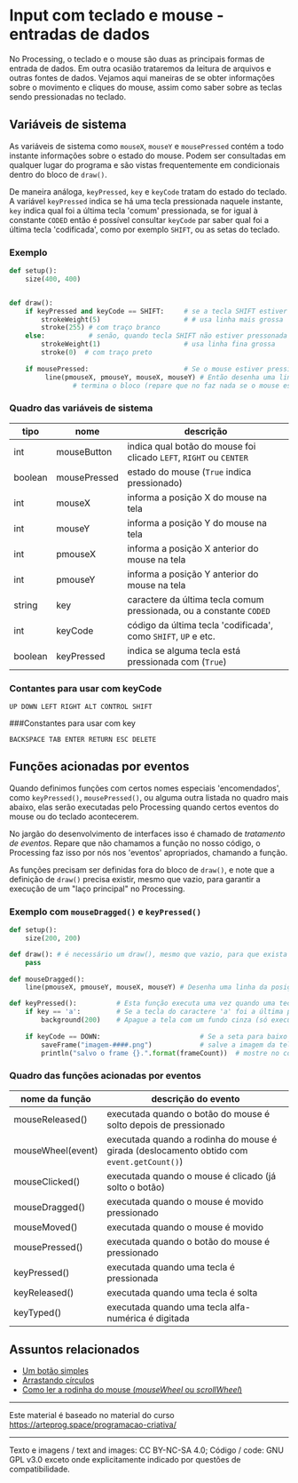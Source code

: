 # Input com teclado e mouse - entradas de dados

No Processing, o teclado e o mouse são duas as principais formas de entrada de dados. Em outra ocasião trataremos da leitura de arquivos e outras fontes de dados. Vejamos aqui maneiras de se obter informações sobre o movimento e cliques do mouse, assim como saber sobre as teclas sendo pressionadas no teclado. 

## Variáveis de sistema 

As variáveis de sistema como `mouseX`, `mouseY` e `mousePressed` contém a todo instante informações sobre o estado do mouse. Podem ser consultadas em qualquer lugar do programa e são vistas frequentemente em condicionais dentro do bloco de `draw()`.

De maneira análoga, `keyPressed`, `key` e `keyCode` tratam do estado do teclado. A variável `keyPressed` indica se há uma tecla pressionada naquele instante, `key` indica qual foi a última tecla 'comum' pressionada, se for igual à constante `CODED` então é possível consultar `keyCode` par saber qual foi a última tecla 'codificada', como por exemplo `SHIFT`, ou as setas do teclado.

### Exemplo

```python
def setup():
    size(400, 400)


def draw():
    if keyPressed and keyCode == SHIFT:     # se a tecla SHIFT estiver pressonada
        strokeWeight(5)                     # # usa linha mais grossa 
        stroke(255) # com traço branco
    else:           # senão, quando tecla SHIFT não estiver pressonada
        strokeWeight(1)                     # usa linha fina grossa
        stroke(0)  # com traço preto
    
    if mousePressed:                        # Se o mouse estiver pressionado
         line(pmouseX, pmouseY, mouseX, mouseY) # Então desenha uma linha da posição anterior do mouse até a atual
                # termina o bloco (repare que no faz nada se o mouse estiver solto)
```

### Quadro das variáveis de sistema

| tipo | nome | descrição | 
| --- | --- | --- |
| int | mouseButton       |    indica qual botão do mouse foi clicado `LEFT`, `RIGHT` ou `CENTER`
| boolean | mousePressed  |    estado do mouse (`True` indica pressionado)
| int | mouseX            |    informa a posição X do mouse na tela 
| int | mouseY            |    informa a posição Y do mouse na tela
| int | pmouseX           |    informa a posição X anterior do mouse na tela
| int | pmouseY           |    informa a posição Y anterior do mouse na tela
| string | key            |    caractere da última tecla comum pressionada, ou a constante `CODED`
| int | keyCode           |    código da última tecla 'codificada', como `SHIFT`, `UP` e etc.
| boolean | keyPressed    |    indica se alguma tecla está pressionada com (`True`) 

### Contantes para usar com keyCode
```
UP DOWN LEFT RIGHT ALT CONTROL SHIFT
```

###Constantes para usar com key
```
BACKSPACE TAB ENTER RETURN ESC DELETE
```

## Funções acionadas por eventos

Quando definimos funções com certos nomes especiais 'encomendados', como `keyPressed()`, `mousePressed()`, ou alguma outra listada no quadro mais abaixo, elas serão executadas pelo Processing quando certos eventos do mouse ou do teclado acontecerem. 

No jargão do desenvolvimento de interfaces isso é chamado de *tratamento de eventos*. Repare que não chamamos a função no nosso código, o Processing faz isso por nós nos 'eventos' apropriados, chamando a função.

As funções precisam ser definidas fora do bloco de `draw()`, e note que a definição de `draw()` precisa existir, mesmo que vazio, para garantir a execução de um "laço principal" no Processing. 

### Exemplo com `mouseDragged()` e `keyPressed()`

<!-- [exemplo1](/assets/imagens/condicional1.png) -->

```python
def setup():
    size(200, 200)

def draw(): # é necessário um draw(), mesmo que vazio, para que exista um laço principal e funcionem os eventos
    pass
    
def mouseDragged():
    line(pmouseX, pmouseY, mouseX, mouseY) # Desenha uma linha da posição anterior do mouse até a atual

def keyPressed():          # Esta função executa uma vez quando uma tecla é pressionada
    if key == 'a':         # Se a tecla do caractere 'a' foi a última pressionada
        background(200)    # Apague a tela com um fundo cinza (só executa sob as condições acima)
    
    if keyCode == DOWN:                         # Se a seta para baixo foi precionada
        saveFrame("imagem-####.png")            # salve a imagem da tela de pintura em um arquivo PNG 
        println("salvo o frame {}.".format(frameCount))  # mostre no console o número do frame        
```

### Quadro das funções acionadas por eventos

| nome da função | descrição do evento |
| --- | --- |
| mouseReleased()   | executada quando o botão do mouse é solto depois de pressionado
| mouseWheel(event) | executada quando a rodinha do mouse é girada (deslocamento obtido com `event.getCount()`)
| mouseClicked()    | executada quando o mouse é clicado (já solto o botão)
| mouseDragged()    | executada quando o mouse é movido pressionado
| mouseMoved()      | executada quando o mouse é movido
| mousePressed()    | executada quando o botão do mouse é pressionado
| keyPressed()      | executada quando uma tecla é pressionada
| keyReleased()     | executada quando uma tecla é solta
| keyTyped()        | executada quando uma tecla alfa-numérica é digitada


## Assuntos relacionados

- [Um botão simples](botao_simples.md)
- [Arrastando círculos](arrastando_circulos.md)
- [Como ler a rodinha do mouse (*mouseWheel* ou *scrollWheel*)](rodinha_mouse.md)

---
Este material é baseado no material do curso https://arteprog.space/programacao-criativa/

---
Texto e imagens / text and images: CC BY-NC-SA 4.0; Código / code: GNU GPL v3.0 exceto onde explicitamente indicado por questões de compatibilidade.
